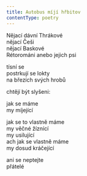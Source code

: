 ```yaml
---
title: Autobus míjí hřbitov
contentType: poetry
---
```


<section>

Nějací dávní Thrákové  
nějací Češi  
nějací Baskové  
Rétorománi anebo jejich psi

tísní se  
postrkují se lokty  
na březích svých hrobů

chtějí být slyšeni:

jak se máme  
my míjející

jak se to vlastně máme  
my věčné žíznící  
my usilující  
ach jak se vlastně máme  
my dosud kráčející

ani se neptejte  
přátelé

</section>
